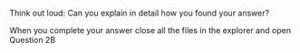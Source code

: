 Think out loud: Can you explain in detail how you found your answer?

When you complete your answer close all the files in the explorer and 
open Question 2B